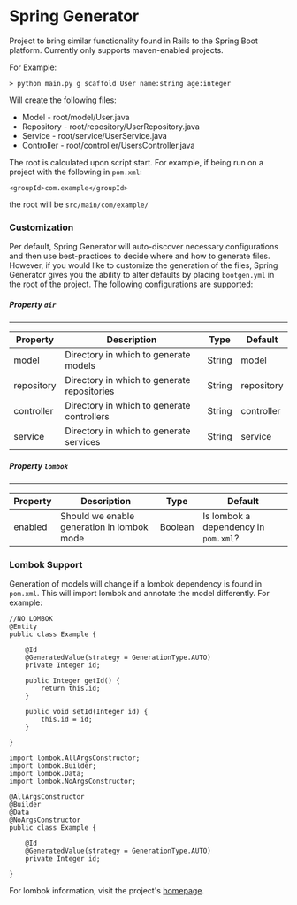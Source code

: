 # Spring Generator

Project to bring similar functionality found in Rails to the Spring Boot platform. Currently only supports maven-enabled projects.

For Example:

    > python main.py g scaffold User name:string age:integer

Will create the following files:
* Model - root/model/User.java
* Repository - root/repository/UserRepository.java
* Service - root/service/UserService.java
* Controller - root/controller/UsersController.java

The root is calculated upon script start. For example, if being run on a project with the following in `pom.xml`:

    <groupId>com.example</groupId>

the root will be `src/main/com/example/`

### Customization
Per default, Spring Generator will auto-discover necessary configurations and then use best-practices to decide
where and how to generate files. However, if you would like to customize the generation of the files, Spring Generator
gives you the ability to alter defaults by placing `bootgen.yml` in the root of the project. The following configurations
are supported:

##### Property `dir`
----
| Property     	| Description                                 	| Type   	| Default                               |
|--------------	|---------------------------------------------	|--------	|----------                             |
| model      	| Directory in which to generate models       	| String 	| model                                 |
| repository 	| Directory in which to generate repositories 	| String 	| repository                            |
| controller 	| Directory in which to generate controllers  	| String 	| controller                            |
| service    	| Directory in which to generate services     	| String 	| service                               |

##### Property `lombok`
----
| Property       	| Description                                 	| Type   	| Default                               |
|----------------	|---------------------------------------------	|--------	|----------                             |
| enabled           | Should we enable generation in lombok mode   	| Boolean 	| Is lombok a dependency in `pom.xml`?  |


### Lombok Support
Generation of models will change if a lombok dependency is found in `pom.xml`. This will import lombok and annotate
the model differently. For example:

    //NO LOMBOK
    @Entity
    public class Example {

        @Id
        @GeneratedValue(strategy = GenerationType.AUTO)
        private Integer id;

        public Integer getId() {
            return this.id;
        }

        public void setId(Integer id) {
            this.id = id;
        }

    }
<!-- separate -->

    import lombok.AllArgsConstructor;
    import lombok.Builder;
    import lombok.Data;
    import lombok.NoArgsConstructor;

    @AllArgsConstructor
    @Builder
    @Data
    @NoArgsConstructor
    public class Example {

        @Id
        @GeneratedValue(strategy = GenerationType.AUTO)
        private Integer id;

    }

For lombok information, visit the project's [homepage](https://projectlombok.org/).

